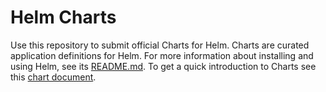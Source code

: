 # Helm Charts

Use this repository to submit official Charts for Helm. Charts are curated application definitions for Helm. For more information about installing and using Helm, see its
[README.md](https://github.com/helm/helm/tree/master/README.md). To get a quick introduction to Charts see this [chart document](https://github.com/helm/helm/blob/master/docs/charts.md).